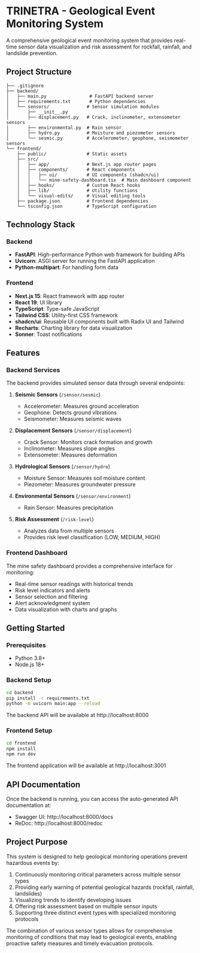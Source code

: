 # TRINETRA - Geological Event Monitoring System

A comprehensive geological event monitoring system that provides real-time sensor data visualization and risk assessment for rockfall, rainfall, and landslide prevention.

## Project Structure

```
├── .gitignore
├── backend/
│   ├── main.py                # FastAPI backend server
│   ├── requirements.txt       # Python dependencies
│   └── sensors/              # Sensor simulation modules
│       ├── __init__.py
│       ├── displacement.py   # Crack, inclinometer, extensometer sensors
│       ├── environmental.py  # Rain sensor
│       ├── hydro.py          # Moisture and piezometer sensors
│       └── sesmic.py         # Accelerometer, geophone, seismometer sensors
└── frontend/
    ├── public/               # Static assets
    ├── src/
    │   ├── app/              # Next.js app router pages
    │   ├── components/       # React components
    │   │   ├── ui/           # UI components (shadcn/ui)
    │   │   └── mine-safety-dashboard.tsx  # Main dashboard component
    │   ├── hooks/            # Custom React hooks
    │   ├── lib/              # Utility functions
    │   └── visual-edits/     # Visual editing tools
    ├── package.json          # Frontend dependencies
    └── tsconfig.json         # TypeScript configuration
```

## Technology Stack

### Backend
- **FastAPI**: High-performance Python web framework for building APIs
- **Uvicorn**: ASGI server for running the FastAPI application
- **Python-multipart**: For handling form data

### Frontend
- **Next.js 15**: React framework with app router
- **React 19**: UI library
- **TypeScript**: Type-safe JavaScript
- **Tailwind CSS**: Utility-first CSS framework
- **shadcn/ui**: Reusable UI components built with Radix UI and Tailwind
- **Recharts**: Charting library for data visualization
- **Sonner**: Toast notifications

## Features

### Backend Services

The backend provides simulated sensor data through several endpoints:

1. **Seismic Sensors** (`/sensor/sesmic`)
   - Accelerometer: Measures ground acceleration
   - Geophone: Detects ground vibrations
   - Seismometer: Measures seismic waves

2. **Displacement Sensors** (`/sensor/displacement`)
   - Crack Sensor: Monitors crack formation and growth
   - Inclinometer: Measures slope angles
   - Extensometer: Measures deformation

3. **Hydrological Sensors** (`/sensor/hydro`)
   - Moisture Sensor: Measures soil moisture content
   - Piezometer: Measures groundwater pressure

4. **Environmental Sensors** (`/sensor/environment`)
   - Rain Sensor: Measures precipitation

5. **Risk Assessment** (`/risk-level`)
   - Analyzes data from multiple sensors
   - Provides risk level classification (LOW, MEDIUM, HIGH)

### Frontend Dashboard

The mine safety dashboard provides a comprehensive interface for monitoring:

- Real-time sensor readings with historical trends
- Risk level indicators and alerts
- Sensor selection and filtering
- Alert acknowledgment system
- Data visualization with charts and graphs

## Getting Started

### Prerequisites
- Python 3.8+
- Node.js 18+

### Backend Setup

```bash
cd backend
pip install -r requirements.txt
python -m uvicorn main:app --reload
```

The backend API will be available at http://localhost:8000

### Frontend Setup

```bash
cd frontend
npm install
npm run dev
```

The frontend application will be available at http://localhost:3001

## API Documentation

Once the backend is running, you can access the auto-generated API documentation at:
- Swagger UI: http://localhost:8000/docs
- ReDoc: http://localhost:8000/redoc

## Project Purpose

This system is designed to help geological monitoring operations prevent hazardous events by:

1. Continuously monitoring critical parameters across multiple sensor types
2. Providing early warning of potential geological hazards (rockfall, rainfall, landslides)
3. Visualizing trends to identify developing issues
4. Offering risk assessment based on multiple sensor inputs
5. Supporting three distinct event types with specialized monitoring protocols

The combination of various sensor types allows for comprehensive monitoring of conditions that may lead to geological events, enabling proactive safety measures and timely evacuation protocols.